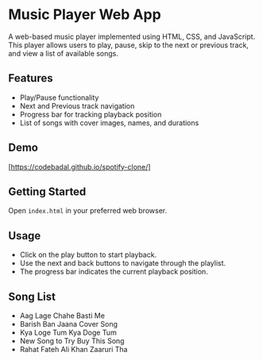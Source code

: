 # Music Player Web App

A web-based music player implemented using HTML, CSS, and JavaScript. This player allows users to play, pause, skip to the next or previous track, and view a list of available songs.

## Features

- Play/Pause functionality
- Next and Previous track navigation
- Progress bar for tracking playback position
- List of songs with cover images, names, and durations

## Demo

[https://codebadal.github.io/spotify-clone/]

## Getting Started

 Open `index.html` in your preferred web browser.

## Usage

- Click on the play button to start playback.
- Use the next and back buttons to navigate through the playlist.
- The progress bar indicates the current playback position.

## Song List

- Aag Lage Chahe Basti Me
- Barish Ban Jaana Cover Song
- Kya Loge Tum Kya Doge Tum
- New Song to Try Buy This Song
- Rahat Fateh Ali Khan Zaaruri Tha

